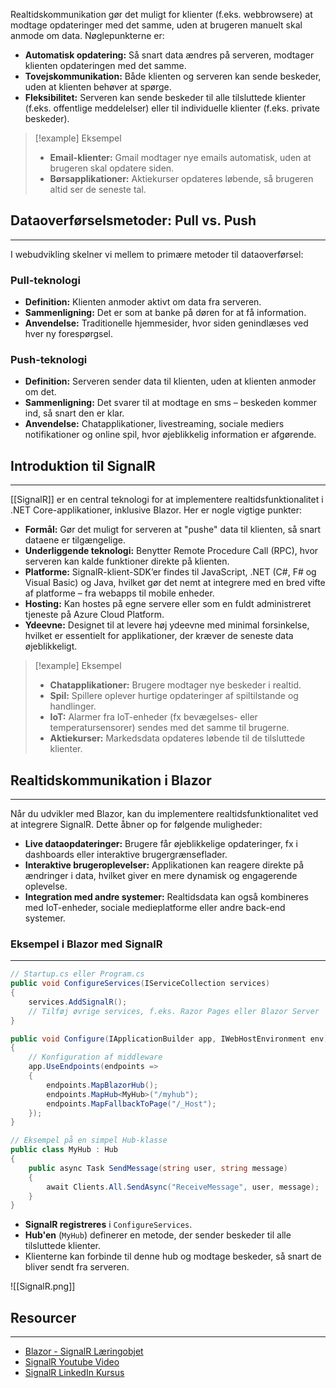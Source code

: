 
Realtidskommunikation gør det muligt for klienter (f.eks. webbrowsere) at modtage opdateringer med det samme, uden at brugeren manuelt skal anmode om data. Nøglepunkterne er:

- **Automatisk opdatering:** Så snart data ændres på serveren, modtager klienten opdateringen med det samme.
- **Tovejskommunikation:** Både klienten og serveren kan sende beskeder, uden at klienten behøver at spørge.
- **Fleksibilitet:** Serveren kan sende beskeder til alle tilsluttede klienter (f.eks. offentlige meddelelser) eller til individuelle klienter (f.eks. private beskeder).

> [!example] Eksempel
>- **Email-klienter:** Gmail modtager nye emails automatisk, uden at brugeren skal opdatere siden.
>- **Børsapplikationer:** Aktiekurser opdateres løbende, så brugeren altid ser de seneste tal.


## Dataoverførselsmetoder: Pull vs. Push
---
I webudvikling skelner vi mellem to primære metoder til dataoverførsel:

### Pull-teknologi
- **Definition:** Klienten anmoder aktivt om data fra serveren.
- **Sammenligning:** Det er som at banke på døren for at få information.
- **Anvendelse:** Traditionelle hjemmesider, hvor siden genindlæses ved hver ny forespørgsel.

### Push-teknologi
- **Definition:** Serveren sender data til klienten, uden at klienten anmoder om det.
- **Sammenligning:** Det svarer til at modtage en sms – beskeden kommer ind, så snart den er klar.
- **Anvendelse:** Chatapplikationer, livestreaming, sociale mediers notifikationer og online spil, hvor øjeblikkelig information er afgørende.



## Introduktion til SignalR
----
[[SignalR]] er en central teknologi for at implementere realtidsfunktionalitet i .NET Core-applikationer, inklusive Blazor. Her er nogle vigtige punkter:

- **Formål:** Gør det muligt for serveren at "pushe" data til klienten, så snart dataene er tilgængelige.
- **Underliggende teknologi:** Benytter Remote Procedure Call (RPC), hvor serveren kan kalde funktioner direkte på klienten.
- **Platforme:** SignalR-klient-SDK’er findes til JavaScript, .NET (C#, F# og Visual Basic) og Java, hvilket gør det nemt at integrere med en bred vifte af platforme – fra webapps til mobile enheder.
- **Hosting:** Kan hostes på egne servere eller som en fuldt administreret tjeneste på Azure Cloud Platform.
- **Ydeevne:** Designet til at levere høj ydeevne med minimal forsinkelse, hvilket er essentielt for applikationer, der kræver de seneste data øjeblikkeligt.

> [!example] Eksempel
>- **Chatapplikationer:** Brugere modtager nye beskeder i realtid.
>- **Spil:** Spillere oplever hurtige opdateringer af spiltilstande og handlinger.
>- **IoT:** Alarmer fra IoT-enheder (fx bevægelses- eller temperatursensorer) sendes med det samme til brugerne.
>- **Aktiekurser:** Markedsdata opdateres løbende til de tilsluttede klienter.



## Realtidskommunikation i Blazor
---
Når du udvikler med Blazor, kan du implementere realtidsfunktionalitet ved at integrere SignalR. Dette åbner op for følgende muligheder:

- **Live dataopdateringer:** Brugere får øjeblikkelige opdateringer, fx i dashboards eller interaktive brugergrænseflader.
- **Interaktive brugeroplevelser:** Applikationen kan reagere direkte på ændringer i data, hvilket giver en mere dynamisk og engagerende oplevelse.
- **Integration med andre systemer:** Realtidsdata kan også kombineres med IoT-enheder, sociale medieplatforme eller andre back-end systemer.

### Eksempel i Blazor med SignalR
---
```csharp
// Startup.cs eller Program.cs
public void ConfigureServices(IServiceCollection services)
{
    services.AddSignalR();
    // Tilføj øvrige services, f.eks. Razor Pages eller Blazor Server
}

public void Configure(IApplicationBuilder app, IWebHostEnvironment env)
{
    // Konfiguration af middleware
    app.UseEndpoints(endpoints =>
    {
        endpoints.MapBlazorHub();
        endpoints.MapHub<MyHub>("/myhub");
        endpoints.MapFallbackToPage("/_Host");
    });
}

// Eksempel på en simpel Hub-klasse
public class MyHub : Hub
{
    public async Task SendMessage(string user, string message)
    {
        await Clients.All.SendAsync("ReceiveMessage", user, message);
    }
}
```
- **SignalR registreres** i `ConfigureServices`.
- **Hub'en** (`MyHub`) definerer en metode, der sender beskeder til alle tilsluttede klienter.
- Klienterne kan forbinde til denne hub og modtage beskeder, så snart de bliver sendt fra serveren.

![[SignalR.png]]

## Resourcer
---
- [Blazor - SignalR Læringobjet](https://scorm.itslearning.com/data/3289/C20150/ims_import_42/scormcontent/index.html#/lessons/255OK9oFlX5WtX7XlJ8iBWklihRRCOwG)
- [SignalR Youtube Video](https://www.youtube.com/watch?v=LEImpa77irI&ab_channel=tutorialsEU-C%23)
- [SignalR LinkedIn Kursus](https://www.linkedin.com/learning/learning-signalr-with-asp-dot-net-core/what-is-signalr?u=57075649)